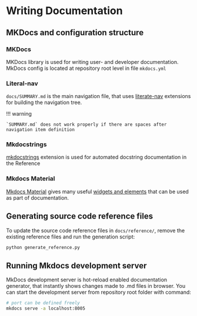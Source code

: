 # Writing Documentation

## MKDocs and configuration structure

### MKDocs

MKDocs library is used for writing user- and developer documentation. MkDocs config is located at repository root level in file `mkdocs.yml`

### Literal-nav

`docs/SUMMARY.md` is the main navigation file, that uses [literate-nav](https://oprypin.github.io/mkdocs-literate-nav/) extensions for building the navigation tree.

!!! warning

    `SUMMARY.md` does not work properly if there are spaces after navigation item definition

### Mkdocstrings

[mkdocstrings](https://mkdocstrings.github.io/) extension is used for automated docstring documentation in the Reference

### Mkdocs Material

[Mkdocs Material](https://squidfunk.github.io/mkdocs-material/) gives many useful [widgets and elements](https://squidfunk.github.io/mkdocs-material/reference/) that can be used as part of documentation.

## Generating source code reference files

To update the source code reference files in `docs/reference/`, remove the existing reference files and run the generation script:

```bash
python generate_reference.py
```

## Running Mkdocs development server

MkDocs development server is hot-reload enabled documentation generator, that instantly shows changes made to .md files in browser. You can start the development server from repository root folder with command:

```bash
# port can be defined freely
mkdocs serve -a localhost:8005
```
